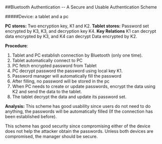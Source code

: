##Bluetooth Authentication -- A Secure and Usable Authentication Scheme


#####Device: a tablet and a pc

__PC stores:__ Two encryption key, K1 and K2.
__Tablet stores:__ Password set encrypted by K3, K3, and decryption key K4.
__Key Relations__ K1 can decrypt data encrypted by K3, and K4 can decrypt Data encrypted by K2.

__Procedure__:
1. Tablet and PC establish connection by Bluetooth (only one time).
2. Tablet automatically connect to PC
3. PC fetch encrypted password from Tablet
4. PC decrypt password the password using local key K1.
5. Password manager will automatically fill the password
6. After filling, no password will be stored in the pc
7. When PC needs to create or update passwords, encrypt the data using K2 and send the data to the tablet. 
8. The tablet decrypt the data and update its password set.

__Analysis:__
This scheme has good usability since users do not need to do anything, the passwords will be automatically filled (If the connection has been established before).

This scheme has good security since compromising either of the device does not help the attacker obtain the passwords. Unless both devices are compromised, the manager should be secure.
